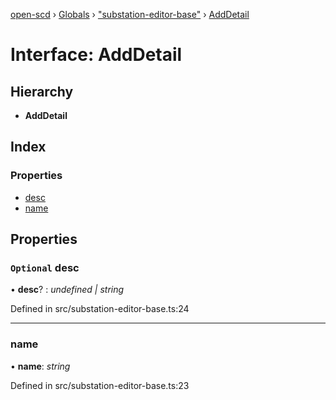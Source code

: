 [open-scd](../README.md) › [Globals](../globals.md) › ["substation-editor-base"](../modules/_substation_editor_base_.md) › [AddDetail](_substation_editor_base_.adddetail.md)

# Interface: AddDetail

## Hierarchy

* **AddDetail**

## Index

### Properties

* [desc](_substation_editor_base_.adddetail.md#optional-desc)
* [name](_substation_editor_base_.adddetail.md#name)

## Properties

### `Optional` desc

• **desc**? : *undefined | string*

Defined in src/substation-editor-base.ts:24

___

###  name

• **name**: *string*

Defined in src/substation-editor-base.ts:23
